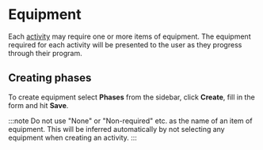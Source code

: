 # Equipment

Each [activity](./activities.md) may require one or more items of equipment.
The equipment required for each activity will be presented to the user as they
progress through their program.

## Creating phases

To create equipment select **Phases** from the sidebar, click **Create**, fill
in the form and hit **Save**.

:::note
Do not use "None" or "Non-required" etc. as the name of an item of equipment.
This will be inferred automatically by not selecting any equipment when
creating an activity.
:::
